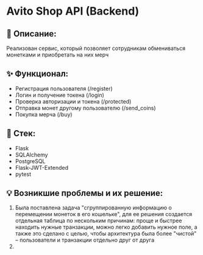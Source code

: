 # Avito Shop API (Backend)

## 📝 Описание:
Реализован сервис, который позволяет сотрудникам обмениваться монетками и приобретать на них мерч

## ✨ Функционал:
- Регистрация пользователя (/register)
- Логин и получение токена (/login)
- Проверка авторизации и токена (/protected)
- Отправка монет другому пользователю (/send_coins)
- Покупка мерча (/buy)

## 🤖 Стек:
- Flask
- SQLAlchemy
- PostgreSQL
- Flask-JWT-Extended
- pytest

## 💡 Возникшие проблемы и их решение:
1. Была поставлена задача "сгруппированную информацию о перемещении монеток в его кошельке",
для ее решения создается отдельная таблица по нескольким причинам: проще и быстрее находить 
нужные транзакции, можно легко добавить нужное поле, а также это сделано с целью, чтобы архитектура 
была более "чистой" – пользователи и транзакции отдельно друг от друга
2. 
